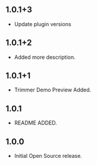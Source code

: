 ## 1.0.1+3

* Update plugin versions

## 1.0.1+2

* Added more description.

## 1.0.1+1

* Trimmer Demo Preview Added.

## 1.0.1

* README ADDED.

## 1.0.0

* Initial Open Source release.
